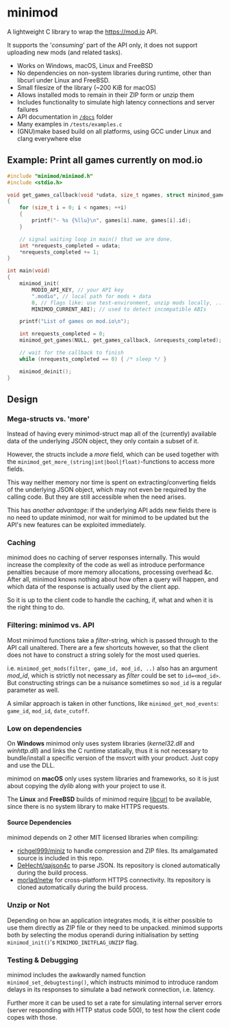 # minimod
A lightweight C library to wrap the https://mod.io API.

It supports the '*consuming*' part of the API only, it does not support uploading new mods (and related tasks).

- Works on Windows, macOS, Linux and FreeBSD
- No dependencies on non-system libraries during runtime, other than libcurl under Linux and FreeBSD.
- Small filesize of the library (~200 KiB for macOS)
- Allows installed mods to remain in their ZIP form or unzip them
- Includes functionality to simulate high latency connections and server failures
- API documentation in [`/docs`](https://morlad.github.io/minimod) folder
- Many examples in `/tests/examples.c`
- (GNU)make based build on all platforms, using GCC under Linux and clang everywhere else

## Example: Print all games currently on mod.io
```c
#include "minimod/minimod.h"
#include <stdio.h>

void get_games_callback(void *udata, size_t ngames, struct minimod_game const *games, struct minimod_pagination const *pagination)
{
	for (size_t i = 0; i < ngames; ++i)
	{
		printf("- %s {%llu}\n", games[i].name, games[i].id);
	}

	// signal waiting loop in main() that we are done.
	int *nrequests_completed = udata;
	*nrequests_completed += 1;
}

int main(void)
{
	minimod_init(
		MODIO_API_KEY, // your API key
		".modio", // local path for mods + data
		0, // flags like: use test-environment, unzip mods locally, ...
		MINIMOD_CURRENT_ABI); // used to detect incompatible ABIs

	printf("List of games on mod.io\n");

	int nrequests_completed = 0;
	minimod_get_games(NULL, get_games_callback, &nrequests_completed);

	// wait for the callback to finish
	while (nrequests_completed == 0) { /* sleep */ }

	minimod_deinit();
}
```

## Design

### Mega-structs vs. 'more'
Instead of having every minimod-struct map all of the (currently) available
data of the underlying JSON object, they only contain a subset of it.

However, the structs include a *more* field, which can be used together
with the `minimod_get_more_(string|int|bool|float)`-functions to access more fields.

This way neither memory nor time is spent on extracting/converting
fields of the underlying JSON object, which may not even be required
by the calling code.
But they are still accessible when the need arises.

This has *another advantage*: if the underlying API adds new fields
there is no need to update minimod, nor wait for minimod to be updated
but the API's new features can be exploited immediately.

### Caching
minimod does no caching of server responses internally. This would increase
the complexity of the code as well as introduce performance penalties
because of more memory allocations, processing overhead &c.
After all, minimod knows nothing about how often a query will happen,
and which data of the response is actually used by the client app.

So it is up to the client code to handle the caching, if, what and when it
is the right thing to do.

### Filtering: minimod vs. API
Most minimod functions take a *filter*-string, which is passed through to
the API call unaltered. There are a few shortcuts however, so that the client
does not have to construct a string solely for the most used queries.

i.e. `minimod_get_mods(filter, game_id, mod_id, ..)` also has an
argument *mod_id*, which is strictly not necessary as *filter* could be
set to `id=<mod_id>`. But constructing strings can be a nuisance sometimes
so `mod_id` is a regular parameter as well.

A similar approach is taken in other functions, like `minimod_get_mod_events`:
`game_id`, `mod_id`, `date_cutoff`.

### Low on dependencies
On **Windows** minimod only uses system libraries (*kernel32.dll* and *winhttp.dll*)
and links the C runtime statically, thus it is not necessary to bundle/install
a specific version of the msvcrt with your product. Just copy and use the DLL.

minimod on **macOS** only uses system libraries and frameworks, so it is just
about copying the *dylib* along with your project to use it.

The **Linux** and **FreeBSD** builds of minimod require [libcurl](https://curl.haxx.se/libcurl/) to be available,
since there is no system library to make HTTPS requests.

#### Source Dependencies
minimod depends on 2 other MIT licensed libraries when compiling:
- [richgel999/miniz](https://github.com/richgel999/miniz) to handle compression and ZIP files.
	Its amalgamated source is included in this repo.
- [DeHecht/qajson4c](https://github.com/morlad/qajson4c) to parse JSON.
	Its repository is cloned automatically during the build process.
- [morlad/netw](https://github.com/morlad/netw) for cross-platform HTTPS connectivity.
	Its repository is cloned automatically during the build process.

### Unzip or Not
Depending on how an application integrates mods, it is either possible
to use them directly as ZIP file or they need to be unpacked.
minimod supports both by selecting the modus operandi during initialisation
by setting `minimod_init()`'s `MINIMOD_INITFLAG_UNZIP` flag.

### Testing & Debugging
minimod includes the awkwardly named function `minimod_set_debugtesting()`,
which instructs minimod to introduce random delays in its responses to
simulate a bad network connection, i.e. latency.

Further more it can be used to set a rate for simulating internal server
errors (server responding with HTTP status code 500), to test how the
client code copes with those.
